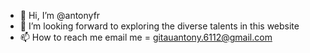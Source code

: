 - 👋 Hi, I’m @antonyfr
- 💞️ I’m looking forward to exploring the diverse talents in this website
- 📫 How to reach me email me = gitauantony.6112@gmail.com

<!---
antonyfrfr/antonyfrfr is a ✨ special ✨ repository because its `README.md` (this file) appears on your GitHub profile.
You can click the Preview link to take a look at your changes.
--->
